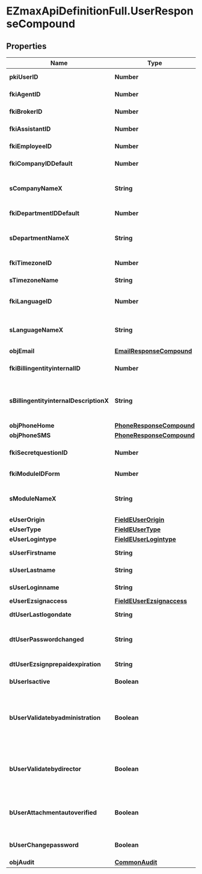 # EZmaxApiDefinitionFull.UserResponseCompound

## Properties

Name | Type | Description | Notes
------------ | ------------- | ------------- | -------------
**pkiUserID** | **Number** | The unique ID of the User | 
**fkiAgentID** | **Number** | The unique ID of the Agent. | [optional] 
**fkiBrokerID** | **Number** | The unique ID of the Broker. | [optional] 
**fkiAssistantID** | **Number** | The unique ID of the Assistant. | [optional] 
**fkiEmployeeID** | **Number** | The unique ID of the Employee. | [optional] 
**fkiCompanyIDDefault** | **Number** | The unique ID of the Company | 
**sCompanyNameX** | **String** | The Name of the Company in the language of the requester | 
**fkiDepartmentIDDefault** | **Number** | The unique ID of the Department | 
**sDepartmentNameX** | **String** | The Name of the Department in the language of the requester | 
**fkiTimezoneID** | **Number** | The unique ID of the Timezone | 
**sTimezoneName** | **String** | The description of the Timezone | 
**fkiLanguageID** | **Number** | The unique ID of the Language.  Valid values:  |Value|Description| |-|-| |1|French| |2|English| | 
**sLanguageNameX** | **String** | The Name of the Language in the language of the requester | 
**objEmail** | [**EmailResponseCompound**](EmailResponseCompound.md) |  | 
**fkiBillingentityinternalID** | **Number** | The unique ID of the Billingentityinternal. | 
**sBillingentityinternalDescriptionX** | **String** | The description of the Billingentityinternal in the language of the requester | 
**objPhoneHome** | [**PhoneResponseCompound**](PhoneResponseCompound.md) |  | [optional] 
**objPhoneSMS** | [**PhoneResponseCompound**](PhoneResponseCompound.md) |  | [optional] 
**fkiSecretquestionID** | **Number** | The unique ID of the Secretquestion.  Valid values:  |Value|Description| |-|-| |1|The name of the hospital in which you were born| |2|The name of your grade school| |3|The last name of your favorite teacher| |4|Your favorite sports team| |5|Your favorite TV show| |6|Your favorite movie| |7|The name of the street on which you grew up| |8|The name of your first employer| |9|Your first car| |10|Your favorite food| |11|The name of your first pet| |12|Favorite musician/band| |13|What instrument you play| |14|Your father&#39;s middle name| |15|Your mother&#39;s maiden name| |16|Name of your eldest child| |17|Your spouse&#39;s middle name| |18|Favorite restaurant| |19|Childhood nickname| |20|Favorite vacation destination| |21|Your boat&#39;s name| |22|Date of Birth (YYYY-MM-DD)| | [optional] 
**fkiModuleIDForm** | **Number** | The unique ID of the Module | [optional] 
**sModuleNameX** | **String** | The Name of the Module in the language of the requester | [optional] 
**eUserOrigin** | [**FieldEUserOrigin**](FieldEUserOrigin.md) |  | 
**eUserType** | [**FieldEUserType**](FieldEUserType.md) |  | 
**eUserLogintype** | [**FieldEUserLogintype**](FieldEUserLogintype.md) |  | 
**sUserFirstname** | **String** | The first name of the user | 
**sUserLastname** | **String** | The last name of the user | 
**sUserLoginname** | **String** | The login name of the User. | 
**eUserEzsignaccess** | [**FieldEUserEzsignaccess**](FieldEUserEzsignaccess.md) |  | 
**dtUserLastlogondate** | **String** | The last logon date of the User | [optional] 
**dtUserPasswordchanged** | **String** | The date at which the User&#39;s password was last changed | [optional] 
**dtUserEzsignprepaidexpiration** | **String** | The eZsign prepaid expiration date | [optional] 
**bUserIsactive** | **Boolean** | Whether the User is active or not | 
**bUserValidatebyadministration** | **Boolean** | Whether if the transactions in which the User is implicated must be validated by administrative personnel or not | [optional] 
**bUserValidatebydirector** | **Boolean** | Whether if the transactions in which the User is implicated must be validated by a director or not | [optional] 
**bUserAttachmentautoverified** | **Boolean** | Whether if Attachments uploaded by the User must be validated or not | [optional] 
**bUserChangepassword** | **Boolean** | Whether if the User is forced to change its password | 
**objAudit** | [**CommonAudit**](CommonAudit.md) |  | 


